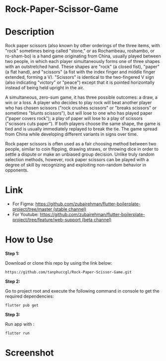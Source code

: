 # Rock-Paper-Scissor-Game

# Description

Rock paper scissors (also known by other orderings of the three items, with "rock" sometimes being called "stone," or as Rochambeau, roshambo, or ro-sham-bo) is a hand game originating from China, usually played between two people, in which each player simultaneously forms one of three shapes with an outstretched hand. These shapes are "rock" (a closed fist), "paper" (a flat hand), and "scissors" (a fist with the index finger and middle finger extended, forming a V). "Scissors" is identical to the two-fingered V sign (also indicating "victory" or "peace") except that it is pointed horizontally instead of being held upright in the air.

A simultaneous, zero-sum game, it has three possible outcomes: a draw, a win or a loss. A player who decides to play rock will beat another player who has chosen scissors ("rock crushes scissors" or "breaks scissors" or sometimes "blunts scissors"), but will lose to one who has played paper ("paper covers rock"); a play of paper will lose to a play of scissors ("scissors cuts paper"). If both players choose the same shape, the game is tied and is usually immediately replayed to break the tie. The game spread from China while developing different variants in signs over time.

Rock paper scissors is often used as a fair choosing method between two people, similar to coin flipping, drawing straws, or throwing dice in order to settle a dispute or make an unbiased group decision. Unlike truly random selection methods, however, rock paper scissors can be played with a degree of skill by recognizing and exploiting non-random behavior in opponents.

# Link


* For Figma: [https://github.com/zubairehman/flutter-boilerplate-project/tree/master (stable channel)](https://www.figma.com/file/YhVZuMOj06EeCQ1RBpiKf8/Rock-Paper-Scissor-Game-(Community)?node-id=3%3A22)
* For Youtube: [https://github.com/zubairehman/flutter-boilerplate-project/tree/feature/web-support (beta channel)](https://www.figma.com/file/YhVZuMOj06EeCQ1RBpiKf8/Rock-Paper-Scissor-Game-(Community)?node-id=3%3A22)


# How to Use 

**Step 1:**

Download or clone this repo by using the link below:

```
https://github.com/tanphuccgl/Rock-Paper-Scissor-Game.git
```

**Step 2:**

Go to project root and execute the following command in console to get the required dependencies: 

```
flutter pub get 
```

**Step 3:**

Run app with :

```
flutter run 
```


# Screenshot

